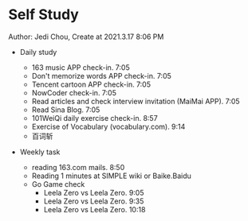 # Self Study

Author: Jedi Chou, Create at 2021.3.17 8:06 PM

* Daily study
  * 163 music APP check-in. 7:05
  * Don't memorize words APP check-in. 7:05
  * Tencent cartoon APP check-in. 7:05
  * NowCoder check-in. 7:05
  * Read articles and check interview invitation (MaiMai APP). 7:05
  * Read Sina Blog. 7:05
  * 101WeiQi daily exercise check-in. 8:57
  * Exercise of Vocabulary (vocabulary.com). 9:14
  * 百词斩

* Weekly task
  * reading 163.com mails. 8:50
  * Reading 1 minutes at SIMPLE wiki or Baike.Baidu
  * Go Game check
    * Leela Zero vs Leela Zero. 9:05
    * Leela Zero vs Leela Zero. 9:35
    * Leela Zero vs Leela Zero. 10:18
